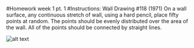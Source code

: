 #Homework week 1 pt. 1
#Instructions: Wall Drawing #118 (1971)
On a wall surface, any continuous stretch of wall, using a hard pencil, place fifty points at random. The points should be evenly distributed over the area of the wall. All of the points should be connected by straight lines.

![alt text](Sara_118.png "Description goes here")
